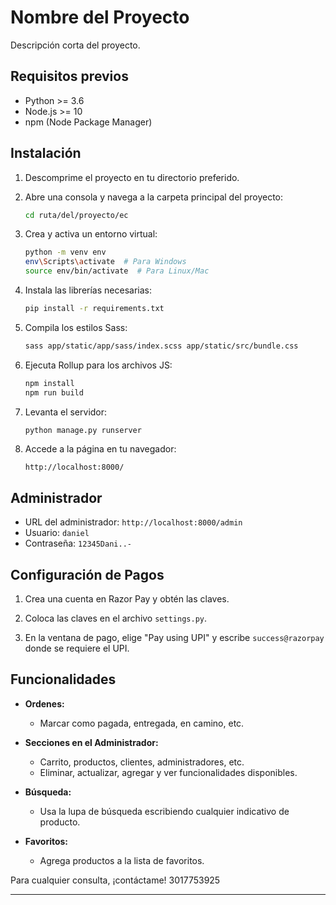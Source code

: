 # Nombre del Proyecto

Descripción corta del proyecto.

## Requisitos previos

- Python >= 3.6
- Node.js >= 10
- npm (Node Package Manager)

## Instalación

1. Descomprime el proyecto en tu directorio preferido.

2. Abre una consola y navega a la carpeta principal del proyecto:

    ```bash
    cd ruta/del/proyecto/ec
    ```

3. Crea y activa un entorno virtual:

    ```bash
    python -m venv env
    env\Scripts\activate  # Para Windows
    source env/bin/activate  # Para Linux/Mac
    ```

4. Instala las librerías necesarias:

    ```bash
    pip install -r requirements.txt
    ```

5. Compila los estilos Sass:

    ```bash
    sass app/static/app/sass/index.scss app/static/src/bundle.css
    ```

6. Ejecuta Rollup para los archivos JS:

    ```bash
    npm install
    npm run build
    ```

7. Levanta el servidor:

    ```bash
    python manage.py runserver
    ```

8. Accede a la página en tu navegador:

    ```
    http://localhost:8000/
    ```

## Administrador

- URL del administrador: `http://localhost:8000/admin`
- Usuario: `daniel`
- Contraseña: `12345Dani..-`

## Configuración de Pagos

1. Crea una cuenta en Razor Pay y obtén las claves.

2. Coloca las claves en el archivo `settings.py`.

3. En la ventana de pago, elige "Pay using UPI" y escribe `success@razorpay` donde se requiere el UPI.

## Funcionalidades

- **Ordenes:**
  - Marcar como pagada, entregada, en camino, etc.

- **Secciones en el Administrador:**
  - Carrito, productos, clientes, administradores, etc.
  - Eliminar, actualizar, agregar y ver funcionalidades disponibles.

- **Búsqueda:**
  - Usa la lupa de búsqueda escribiendo cualquier indicativo de producto.

- **Favoritos:**
  - Agrega productos a la lista de favoritos.

Para cualquier consulta, ¡contáctame! 3017753925

---
